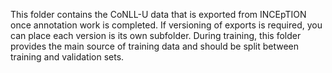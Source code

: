 This folder contains the CoNLL-U data that is exported from INCEpTION once annotation 
work is completed.  If versioning of exports is required, you can place each
version is its own subfolder. During training, this folder provides the main 
source of training data and should be split between training and validation sets.   
